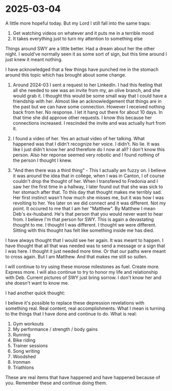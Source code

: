 # 2025-03-04


A little more hopeful today. But my Lord I still fall into the same traps:
1. Get watching videos on whatever and it puts me in a terrible mood
1. It takes everything just to turn my attention to something else

Things around SWY are a little better. Had a dream about her the other night. I would've normally seen it as some sort of sign, but this time around I just knew it meant nothing. 

I have acknowledged that a few things have punched me in the stomach around this topic which has brought about some change. 
1. Around 2024-03 I sent a request to her LinkedIn. I had this feeling that all she needed to see was an invite from my, an olive branch, and she would grab it. I thought this would be some small way that I could have a friendship with her. Almost like an acknowledgement that things are in the past but we can have some connection. However I received nothing back from her. No response. I let it hang out there for about 10 days. In that time she did approve other requests. I know this because her connections increased. I rescinded the invite and was actually hurt from it. 

1. I found a video of her. Yes an actual video of her talking. What happened was that I didn't recognize her voice. I didn't. No lie. It was like I just didn't know her and therefore do I now at all? I don't know this person. Also her reponse seemed very robotic and I found nothing of the person I thought I knew. 

1. "And then there was a third thing" - This I actually am fuzzy on. I believe it was around the idea that in college, when I was in Canton, I of course couldn't drop the thought of her. When I transfered to Fredonia and I saw her the first time in a hallway, I later found out that she was sick to her stomach after that. To this day that thought makes me terribly sad. Her first instinct wasn't how much she misses me, but it was how I was revolting to her. Yes later on we did connect and it was different. Not my point. It occured to me that I am her "Matthew". By Matthew I mean Deb's ex-husband. He's that person that you would never want to hear from. I believe I'm that person for SWY. This is again a devastating thought to me. I thought I was different. I thought we were different. Sitting with this thought has felt like something inside me has died. 


I have always thought that I would see her again. It was meant to happen. I have thought that all that was needed was to send a message or a sign that I was here. I thought it just needed more time. Or that our paths were meant to cross again. But I am Matthew. And that makes me still so sullen. 

I will continue to try using these morose milestones as fuel. Create more. Express more. I will also continue to try to honor my life and relationship with Deb. Current pictures of SWY just bring sorrow. I don't know her and she doesn't want to know me. 

I had another quick thought:

I believe it's possible to replace these depression revelations with something real. Real content, real accomplishments. What I mean is turning to the things that I have done and continue to do. What is real: 
1. Gym workouts
1. My performance / strength / body gains
1. Running
1. Bike riding
1. Trainer sessions
1. Song writing
1. Woodshed
1. Ironman
1. Triathlons

These are real items that have happened and have happened because of you. Remember these and continue doing them. 